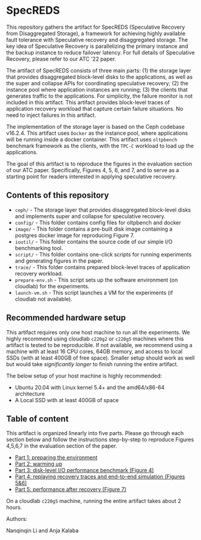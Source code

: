 # SpecREDS

This repository gathers the artifact for SpecREDS (Speculative Recovery from Disaggregated Storage), a framework for achieving highly available fault tolerance with Speculative recovery and disaggregated storage. The key idea of Speculative Recovery is parallelizing the primary instance and the backup instance to reduce failover latency. For full details of Speculative Recovery, please refer to our ATC '22 paper.

The artifact of SpecREDS consists of three main parts: (1) the storage layer that provides disaggregated block-level disks to the applications, as well as the super and collapse APIs for coordinating speculative recovery; (2) the instance pool where application instances are running; (3) the clients that generates traffic to the applications. For simplicity, the failure monitor is not included in this artifact. This artifact provides block-level traces of application recovery workload that capture certain failure situations. No need to inject failures in this artifact.

The implementation of the storage layer is based on the Ceph codebase v16.2.4. This artifact uses `Docker` as the instance pool, where applications will be running inside a docker container. This artifact uses `oltpbench` benchmark framework as the clients, with the `TPC-C` workload to load up the applications.

The goal of this artifact is to reproduce the figures in the evaluation section of our ATC paper. Specifically, Figures 4, 5, 6, and 7, and to serve as a starting point for readers interested in applying speculative recovery.

## Contents of this repository

- `ceph/` - The storage layer that provides disaggregated block-level disks and implements super and collapse for speculative recovery.
- `config/` - This folder contains config files for oltpbench and docker 
- `image/` - This folder contains a pre-built disk image containing a postgres docker image for reproducing Figure 7.
- `ioutil/` - This folder contains the source code of our simple I/O benchmarking tool.
- `script/` - This folder contains one-click scripts for running experiments and generating figures in the paper.
- `trace/` - This folder contains prepared block-level traces of application recovery workload.
- `prepare-env.sh` - This script sets up the software environment (on cloudlab) for the experiments.
- `launch-vm.sh` - This script launches a VM for the experiments (if cloudlab not available).


## Recommended hardware setup

This artifact requires only one host machine to run all the experiments. We highly recommend using cloudlab `c220g2` or `c220g5` machines where this artifact is tested to be reproducible. If not available, we recommend using a machine with at least 16 CPU cores, 64GB memory, and access to local SSDs (with at least 400GB of free space). Smaller setup should work as well but would take _significantly longer_ to finish running the entire artifact. 

The below setup of your host machine is highly recommended:
- Ubuntu 20.04 with Linux kernel 5.4+ and the amd64/x86-64 architecture
- A Local SSD with at least 400GB of space 


## Table of content

This artifact is organized linearly into five parts. Please go through each section below and follow the instructions step-by-step to reproduce Figures 4,5,6,7 in the evaluation section of the paper.

- [Part 1: preparing the environment](https://github.com/princeton-sns/specreds/blob/main/p1setup.md)
- [Part 2: warming up](https://github.com/princeton-sns/specreds/blob/main/p2warmup.md)
- [Part 3: disk-level I/O performance benchmark (Figure 4)](https://github.com/princeton-sns/specreds/blob/main/p3diskbench.md)
- [Part 4: replaying recovery traces and end-to-end simulation (Figures 5&6)](https://github.com/princeton-sns/specreds/blob/main/p4replay.md)
- [Part 5: performance after recovery (Figure 7)](https://github.com/princeton-sns/specreds/blob/main/p5perfafter.md)

On a cloudlab `c220g5` machine, running the entire artifact takes about 2 hours.

Authors:

Nanqinqin Li and Anja Kalaba
